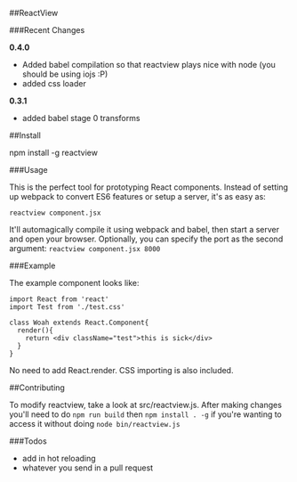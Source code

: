 ##ReactView

###Recent Changes

**0.4.0**

- Added babel compilation so that reactview plays nice with node (you should be using iojs :P)
- added css loader

**0.3.1**
- added babel stage 0 transforms

##Install

  npm install -g reactview

###Usage

This is the perfect tool for prototyping React components. 
Instead of setting up webpack to convert ES6 features or setup a server, it's as easy as:

    reactview component.jsx

It'll automagically compile it using webpack and babel, then start a server and open your browser.
Optionally, you can specify the port as the second argument: `reactview component.jsx 8000`

###Example

The example component looks like:

    import React from 'react'
    import Test from './test.css'

    class Woah extends React.Component{
      render(){
        return <div className="test">this is sick</div>
      }
    }

No need to add React.render. CSS importing is also included.

##Contributing

To modify reactview, take a look at src/reactview.js. After making changes you'll need to do 
`npm run build` then `npm install . -g` if you're wanting to access it without doing `node bin/reactview.js`

###Todos

- add in hot reloading
- whatever you send in a pull request